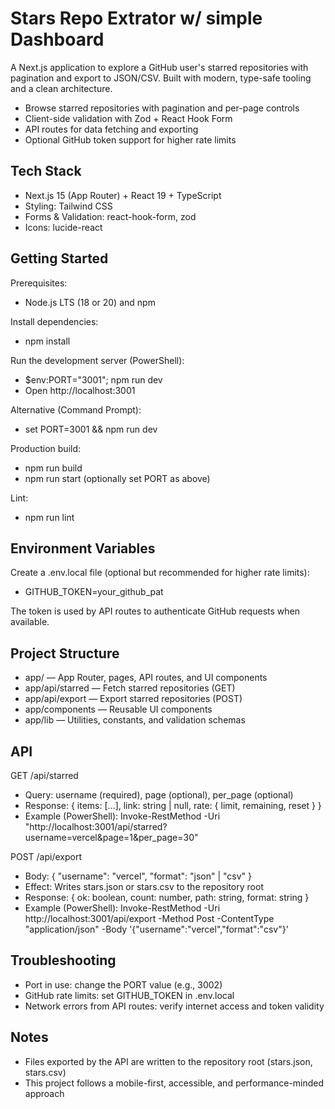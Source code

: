 # Stars Repo Extrator w/ simple Dashboard

A Next.js application to explore a GitHub user's starred repositories with pagination and export to JSON/CSV. Built with modern, type-safe tooling and a clean architecture.

- Browse starred repositories with pagination and per-page controls
- Client-side validation with Zod + React Hook Form
- API routes for data fetching and exporting
- Optional GitHub token support for higher rate limits

## Tech Stack
- Next.js 15 (App Router) + React 19 + TypeScript
- Styling: Tailwind CSS
- Forms & Validation: react-hook-form, zod
- Icons: lucide-react

## Getting Started

Prerequisites:
- Node.js LTS (18 or 20) and npm

Install dependencies:
- npm install

Run the development server (PowerShell):
- $env:PORT="3001"; npm run dev
- Open http://localhost:3001

Alternative (Command Prompt):
- set PORT=3001 && npm run dev

Production build:
- npm run build
- npm run start (optionally set PORT as above)

Lint:
- npm run lint

## Environment Variables
Create a .env.local file (optional but recommended for higher rate limits):
- GITHUB_TOKEN=your_github_pat

The token is used by API routes to authenticate GitHub requests when available.

## Project Structure
- app/ — App Router, pages, API routes, and UI components
- app/api/starred — Fetch starred repositories (GET)
- app/api/export — Export starred repositories (POST)
- app/components — Reusable UI components
- app/lib — Utilities, constants, and validation schemas

## API

GET /api/starred
- Query: username (required), page (optional), per_page (optional)
- Response: { items: [...], link: string | null, rate: { limit, remaining, reset } }
- Example (PowerShell): Invoke-RestMethod -Uri "http://localhost:3001/api/starred?username=vercel&page=1&per_page=30"

POST /api/export
- Body: { "username": "vercel", "format": "json" | "csv" }
- Effect: Writes stars.json or stars.csv to the repository root
- Response: { ok: boolean, count: number, path: string, format: string }
- Example (PowerShell): Invoke-RestMethod -Uri http://localhost:3001/api/export -Method Post -ContentType "application/json" -Body '{"username":"vercel","format":"csv"}'

## Troubleshooting
- Port in use: change the PORT value (e.g., 3002)
- GitHub rate limits: set GITHUB_TOKEN in .env.local
- Network errors from API routes: verify internet access and token validity

## Notes
- Files exported by the API are written to the repository root (stars.json, stars.csv)
- This project follows a mobile-first, accessible, and performance-minded approach
